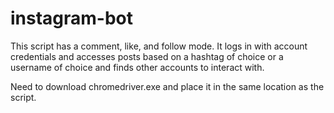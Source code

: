 # instagram-bot
This script has a comment, like, and follow mode. It logs in with account credentials and accesses posts based on a hashtag of choice or a username of choice and finds other accounts to interact with.

Need to download chromedriver.exe and place it in the same location as the script.
